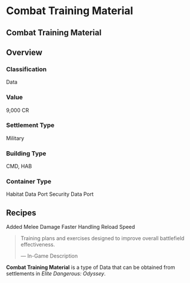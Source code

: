 # Combat Training Material
## Combat Training Material

## Overview

### Classification

Data

### Value

9,000 CR

### Settlement Type

Military

### Building Type

CMD, HAB

### Container Type

Habitat Data Port
Security Data Port

## Recipes

Added Melee Damage
Faster Handling
Reload Speed

> 
> 
> Training plans and exercises designed to improve overall battlefield effectiveness.
> 
> 
> — In-Game Description
> 

**Combat Training Material** is a type of Data that can be obtained from settlements in *Elite Dangerous: Odyssey*.